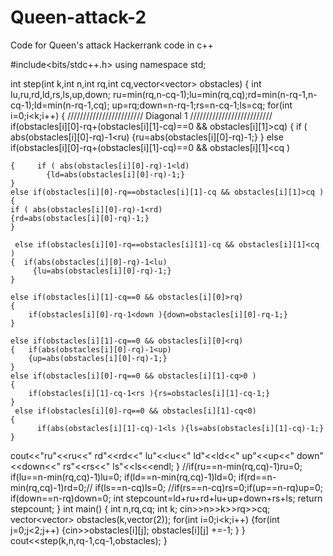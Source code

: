 # Queen-attack-2
Code for Queen's attack Hackerrank code in c++

#include<bits/stdc++.h>
using namespace std;

int step(int k,int n,int rq,int cq,vector<vector<int>> obstacles)
{
int lu,ru,rd,ld,rs,ls,up,down;
ru=min(rq,n-cq-1);lu=min(rq,cq);rd=min(n-rq-1,n-cq-1);ld=min(n-rq-1,cq);
up=rq;down=n-rq-1;rs=n-cq-1;ls=cq;
for(int i=0;i<k;i++)
{
    //////////////////////// Diagonal 1 //////////////////////////
    if(obstacles[i][0]-rq+(obstacles[i][1]-cq)==0 && obstacles[i][1]>cq)
    {
        if ( abs(obstacles[i][0]-rq)-1<ru)
      {ru=abs(obstacles[i][0]-rq)-1;}
    }
     else if(obstacles[i][0]-rq+(obstacles[i][1]-cq)==0 &&  obstacles[i][1]<cq )

    {     if ( abs(obstacles[i][0]-rq)-1<ld)
            {ld=abs(obstacles[i][0]-rq)-1;}
    }
    else if(obstacles[i][0]-rq==obstacles[i][1]-cq && obstacles[i][1]>cq )
    {
    if ( abs(obstacles[i][0]-rq)-1<rd)
    {rd=abs(obstacles[i][0]-rq)-1;}
    }

     else if(obstacles[i][0]-rq==obstacles[i][1]-cq && obstacles[i][1]<cq  )
    {  if(abs(obstacles[i][0]-rq)-1<lu)
         {lu=abs(obstacles[i][0]-rq)-1;}
    }

    else if(obstacles[i][1]-cq==0 && obstacles[i][0]>rq)
    {
        if(obstacles[i][0]-rq-1<down ){down=obstacles[i][0]-rq-1;}
    }

    else if(obstacles[i][1]-cq==0 && obstacles[i][0]<rq)
    {   if(abs(obstacles[i][0]-rq)-1<up)
        {up=abs(obstacles[i][0]-rq)-1;}
    }
    else if(obstacles[i][0]-rq==0 && obstacles[i][1]-cq>0 )
    {
        if(obstacles[i][1]-cq-1<rs ){rs=obstacles[i][1]-cq-1;}
    }
     else if(obstacles[i][0]-rq==0 && obstacles[i][1]-cq<0)
    {
          if(abs(obstacles[i][1]-cq)-1<ls ){ls=abs(obstacles[i][1]-cq)-1;}
    }
 cout<<"ru"<<ru<<" rd"<<rd<<" lu"<<lu<<" ld"<<ld<<" up"<<up<<" down"<<down<<" rs"<<rs<<" ls"<<ls<<endl;
}
//if(ru==n-min(rq,cq)-1)ru=0;  if(lu==n-min(rq,cq)-1)lu=0;  if(ld==n-min(rq,cq)-1)ld=0;  if(rd==n-min(rq,cq)-1)rd=0;// if(ls==n-cq)ls=0;
 //if(rs==n-cq)rs=0;if(up==n-rq)up=0; if(down==n-rq)down=0;
int stepcount=ld+ru+rd+lu+up+down+rs+ls;
return stepcount;
}
int main()
{
    int n,rq,cq;
     int k;
    cin>>n>>k>>rq>>cq;
    vector<vector<int>> obstacles(k,vector<int>(2));
 for(int i=0;i<k;i++)
 {for(int j=0;j<2;j++)
        {cin>>obstacles[i][j];
         obstacles[i][j] +=-1;
         }
 }
    cout<<step(k,n,rq-1,cq-1,obstacles);
}
